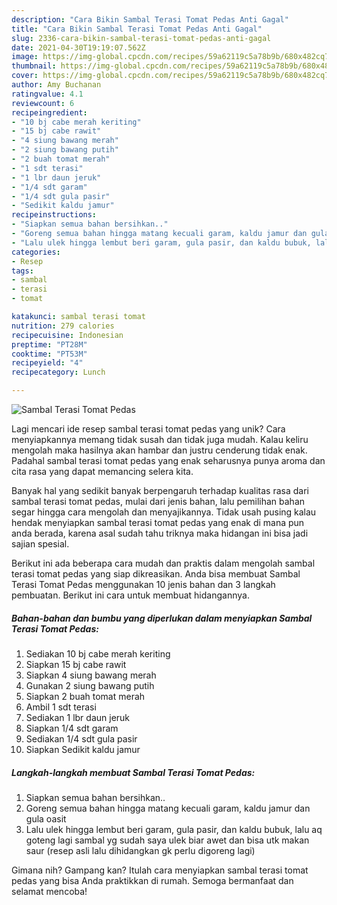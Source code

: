 ```yaml
---
description: "Cara Bikin Sambal Terasi Tomat Pedas Anti Gagal"
title: "Cara Bikin Sambal Terasi Tomat Pedas Anti Gagal"
slug: 2336-cara-bikin-sambal-terasi-tomat-pedas-anti-gagal
date: 2021-04-30T19:19:07.562Z
image: https://img-global.cpcdn.com/recipes/59a62119c5a78b9b/680x482cq70/sambal-terasi-tomat-pedas-foto-resep-utama.jpg
thumbnail: https://img-global.cpcdn.com/recipes/59a62119c5a78b9b/680x482cq70/sambal-terasi-tomat-pedas-foto-resep-utama.jpg
cover: https://img-global.cpcdn.com/recipes/59a62119c5a78b9b/680x482cq70/sambal-terasi-tomat-pedas-foto-resep-utama.jpg
author: Amy Buchanan
ratingvalue: 4.1
reviewcount: 6
recipeingredient:
- "10 bj cabe merah keriting"
- "15 bj cabe rawit"
- "4 siung bawang merah"
- "2 siung bawang putih"
- "2 buah tomat merah"
- "1 sdt terasi"
- "1 lbr daun jeruk"
- "1/4 sdt garam"
- "1/4 sdt gula pasir"
- "Sedikit kaldu jamur"
recipeinstructions:
- "Siapkan semua bahan bersihkan.."
- "Goreng semua bahan hingga matang kecuali garam, kaldu jamur dan gula oasit"
- "Lalu ulek hingga lembut beri garam, gula pasir, dan kaldu bubuk, lalu aq goteng lagi sambal yg sudah saya ulek biar awet dan bisa utk makan saur (resep asli lalu dihidangkan gk perlu digoreng lagi)"
categories:
- Resep
tags:
- sambal
- terasi
- tomat

katakunci: sambal terasi tomat 
nutrition: 279 calories
recipecuisine: Indonesian
preptime: "PT28M"
cooktime: "PT53M"
recipeyield: "4"
recipecategory: Lunch

---
```



![Sambal Terasi Tomat Pedas](https://img-global.cpcdn.com/recipes/59a62119c5a78b9b/680x482cq70/sambal-terasi-tomat-pedas-foto-resep-utama.jpg)

Lagi mencari ide resep sambal terasi tomat pedas yang unik? Cara menyiapkannya memang tidak susah dan tidak juga mudah. Kalau keliru mengolah maka hasilnya akan hambar dan justru cenderung tidak enak. Padahal sambal terasi tomat pedas yang enak seharusnya punya aroma dan cita rasa yang dapat memancing selera kita.



Banyak hal yang sedikit banyak berpengaruh terhadap kualitas rasa dari sambal terasi tomat pedas, mulai dari jenis bahan, lalu pemilihan bahan segar hingga cara mengolah dan menyajikannya. Tidak usah pusing kalau hendak menyiapkan sambal terasi tomat pedas yang enak di mana pun anda berada, karena asal sudah tahu triknya maka hidangan ini bisa jadi sajian spesial.


Berikut ini ada beberapa cara mudah dan praktis dalam mengolah sambal terasi tomat pedas yang siap dikreasikan. Anda bisa membuat Sambal Terasi Tomat Pedas menggunakan 10 jenis bahan dan 3 langkah pembuatan. Berikut ini cara untuk membuat hidangannya.

<!--inarticleads1-->

##### Bahan-bahan dan bumbu yang diperlukan dalam menyiapkan Sambal Terasi Tomat Pedas:

1. Sediakan 10 bj cabe merah keriting
1. Siapkan 15 bj cabe rawit
1. Siapkan 4 siung bawang merah
1. Gunakan 2 siung bawang putih
1. Siapkan 2 buah tomat merah
1. Ambil 1 sdt terasi
1. Sediakan 1 lbr daun jeruk
1. Siapkan 1/4 sdt garam
1. Sediakan 1/4 sdt gula pasir
1. Siapkan Sedikit kaldu jamur




<!--inarticleads2-->

##### Langkah-langkah membuat Sambal Terasi Tomat Pedas:

1. Siapkan semua bahan bersihkan..
1. Goreng semua bahan hingga matang kecuali garam, kaldu jamur dan gula oasit
1. Lalu ulek hingga lembut beri garam, gula pasir, dan kaldu bubuk, lalu aq goteng lagi sambal yg sudah saya ulek biar awet dan bisa utk makan saur (resep asli lalu dihidangkan gk perlu digoreng lagi)




Gimana nih? Gampang kan? Itulah cara menyiapkan sambal terasi tomat pedas yang bisa Anda praktikkan di rumah. Semoga bermanfaat dan selamat mencoba!
